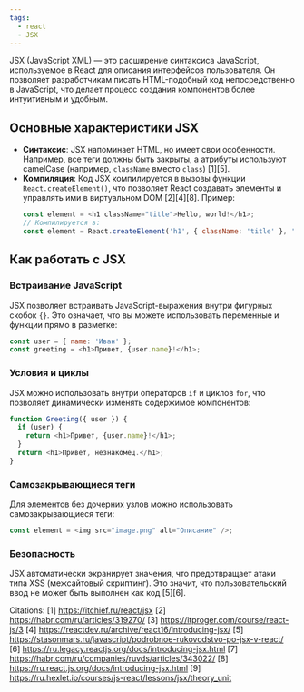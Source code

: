 ```yaml
---
tags:
  - react
  - JSX
---
```

JSX (JavaScript XML) — это расширение синтаксиса JavaScript, используемое в React для описания интерфейсов пользователя. Он позволяет разработчикам писать HTML-подобный код непосредственно в JavaScript, что делает процесс создания компонентов более интуитивным и удобным.

## Основные характеристики JSX

- **Синтаксис**: JSX напоминает HTML, но имеет свои особенности. Например, все теги должны быть закрыты, а атрибуты используют camelCase (например, `className` вместо `class`) [1][5].
- **Компиляция**: Код JSX компилируется в вызовы функции `React.createElement()`, что позволяет React создавать элементы и управлять ими в виртуальном DOM [2][4][8]. Пример:
  ```javascript
  const element = <h1 className="title">Hello, world!</h1>;
  // Компилируется в:
  const element = React.createElement('h1', { className: 'title' }, 'Hello, world!');
  ```

## Как работать с JSX

### Встраивание JavaScript

JSX позволяет встраивать JavaScript-выражения внутри фигурных скобок `{}`. Это означает, что вы можете использовать переменные и функции прямо в разметке:
```javascript
const user = { name: 'Иван' };
const greeting = <h1>Привет, {user.name}!</h1>;
```

### Условия и циклы

JSX можно использовать внутри операторов `if` и циклов `for`, что позволяет динамически изменять содержимое компонентов:
```javascript
function Greeting({ user }) {
  if (user) {
    return <h1>Привет, {user.name}!</h1>;
  }
  return <h1>Привет, незнакомец.</h1>;
}
```

### Самозакрывающиеся теги

Для элементов без дочерних узлов можно использовать самозакрывающиеся теги:
```javascript
const element = <img src="image.png" alt="Описание" />;
```

### Безопасность

JSX автоматически экранирует значения, что предотвращает атаки типа XSS (межсайтовый скриптинг). Это значит, что пользовательский ввод не может быть выполнен как код [5][6].


Citations:
[1] https://itchief.ru/react/jsx
[2] https://habr.com/ru/articles/319270/
[3] https://itproger.com/course/react-js/3
[4] https://reactdev.ru/archive/react16/introducing-jsx/
[5] https://stasonmars.ru/javascript/podrobnoe-rukovodstvo-po-jsx-v-react/
[6] https://ru.legacy.reactjs.org/docs/introducing-jsx.html
[7] https://habr.com/ru/companies/ruvds/articles/343022/
[8] https://ru.react.js.org/docs/introducing-jsx.html
[9] https://ru.hexlet.io/courses/js-react/lessons/jsx/theory_unit